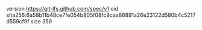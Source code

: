 version https://git-lfs.github.com/spec/v1
oid sha256:6a58b11b48ce7fe054b805f08fc9caa86891a26e23122d580b4c5217d559cf9f
size 359
